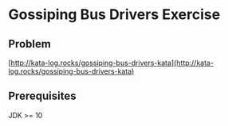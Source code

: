 # Gossiping Bus Drivers Exercise

## Problem

[http://kata-log.rocks/gossiping-bus-drivers-kata](http://kata-log.rocks/gossiping-bus-drivers-kata)

## Prerequisites

JDK >= 10